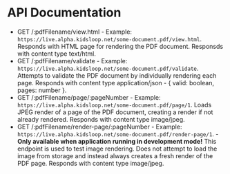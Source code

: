 # API Documentation

- GET /:pdfFilename/view.html - Example: `https://live.alpha.kidsloop.net/some-document.pdf/view.html`. Responds with HTML page for rendering the PDF document. Responsds with content type text/html.
- GET /:pdfFilename/validate - Example: `https://live.alpha.kidsloop.net/some-document.pdf/validate`. Attempts to validate the PDF document by individually rendering each page.  Responds with content type application/json - { valid: boolean, pages: number }.
- GET /:pdfFilename/page/:pageNumber  - Example: `https://live.alpha.kidsloop.net/some-document.pdf/page/1`. Loads JPEG render of a page of the PDF document, creating a render if not already rendered. Responds with content type image/jpeg.
- GET /:pdfFilename/render-page/:pageNumber - Example: `https://live.alpha.kidsloop.net/some-document.pdf/render-page/1`. - **Only available when application running in development mode!** This endpoint is used to test image rendering. Does not attempt to load the image from storage and instead always creates a fresh render of the PDF page. Responds with content type image/jpeg.